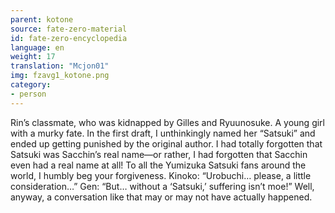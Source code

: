 ```yaml
---
parent: kotone
source: fate-zero-material
id: fate-zero-encyclopedia
language: en
weight: 17
translation: "Mcjon01"
img: fzavg1_kotone.png
category:
- person
---
```


Rin’s classmate, who was kidnapped by Gilles and Ryuunosuke. A young girl with a murky fate.
In the first draft, I unthinkingly named her “Satsuki” and ended up getting punished by the original author. I had totally forgotten that Satsuki was Sacchin’s real name—or rather, I had forgotten that Sacchin even had a real name at all! To all the Yumizuka Satsuki fans around the world, I humbly beg your forgiveness.
Kinoko: “Urobuchi… please, a little consideration…”
Gen: “But… without a ‘Satsuki,’ suffering isn’t moe!”
Well, anyway, a conversation like that may or may not have actually happened.
